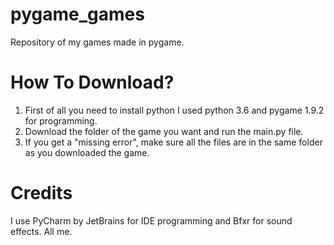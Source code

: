# pygame_games
Repository of my games made in pygame.

# How To Download?
1. First of all you need to install python I used python 3.6 and pygame 1.9.2 for programming.
2. Download the folder of the game you want and run the main.py file.
3. If you get a "missing error", make sure all the files are in the same folder as you downloaded the game.

# Credits
I use PyCharm by JetBrains for IDE programming and Bfxr for sound effects.
All me.


